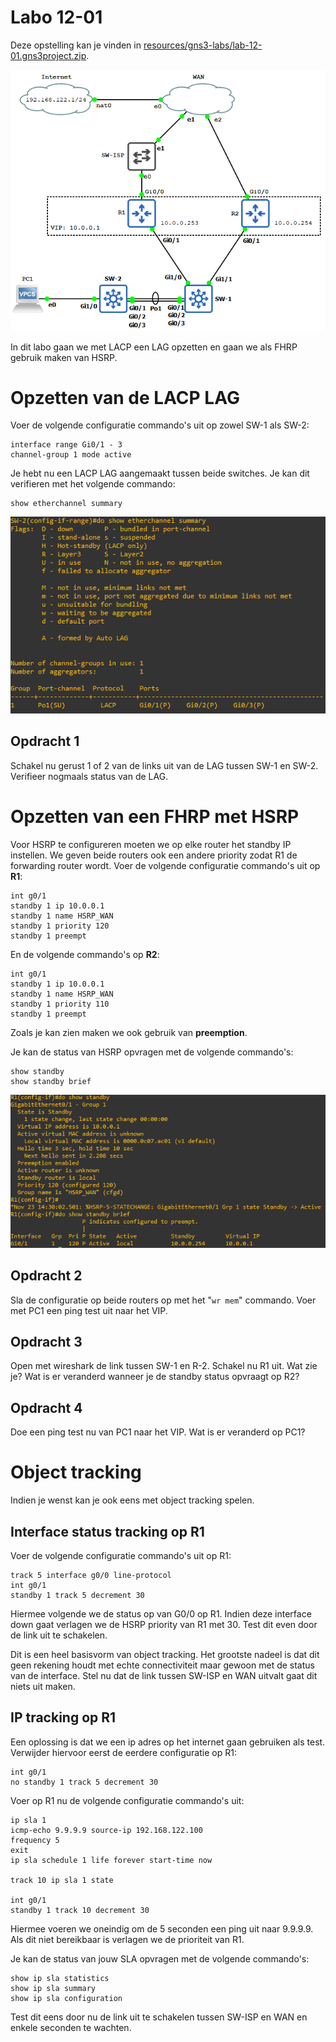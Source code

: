 # Labo 12-01

Deze opstelling kan je vinden in [resources/gns3-labs/lab-12-01.gns3project.zip](../../resources/gns3-labs/lab-12-01.gns3project.zip).


![Labo opstelling](../../resources/images/lab-12-01-01.png)

In dit labo gaan we met LACP een LAG opzetten en gaan we als FHRP gebruik maken van HSRP.


# Opzetten van de LACP LAG

Voer de volgende configuratie commando's uit op zowel SW-1 als SW-2:

```
interface range Gi0/1 - 3
channel-group 1 mode active
```

Je hebt nu een LACP LAG aangemaakt tussen beide switches. Je kan dit verifieren met het volgende commando:

```
show etherchannel summary
```

![Etherchannel summary](../../resources/images/lab-12-01-02.png)

## Opdracht 1

Schakel nu gerust 1 of 2 van de links uit van de LAG tussen SW-1 en SW-2. Verifieer nogmaals status van de LAG.


# Opzetten van een FHRP met HSRP

Voor HSRP te configureren moeten we op elke router het standby IP instellen. We geven beide routers ook een andere priority zodat R1 de forwarding router wordt. Voer de volgende configuratie commando's uit op **R1**:


```
int g0/1
standby 1 ip 10.0.0.1
standby 1 name HSRP_WAN
standby 1 priority 120
standby 1 preempt
```

En de volgende commando's op **R2**:

```
int g0/1
standby 1 ip 10.0.0.1
standby 1 name HSRP_WAN
standby 1 priority 110
standby 1 preempt
```


Zoals je kan zien maken we ook gebruik van **preemption**.

Je kan de status van HSRP opvragen met de volgende commando's:


```
show standby
show standby brief
```

![Standby interfaces](../../resources/images/lab-12-01-03.png)

## Opdracht 2

Sla de configuratie op beide routers op met het "`wr mem`" commando. Voer met PC1 een ping test uit naar het VIP.


## Opdracht 3

Open met wireshark de link tussen SW-1 en R-2. Schakel nu R1 uit. Wat zie je? Wat is er veranderd wanneer je de standby status opvraagt op R2?


## Opdracht 4

Doe een ping test nu van PC1 naar het VIP. Wat is er veranderd op PC1?


# 


# Object tracking

Indien je wenst kan je ook eens met object tracking spelen.


## Interface status tracking op R1

Voer de volgende configuratie commando's uit op R1:


```
track 5 interface g0/0 line-protocol
int g0/1
standby 1 track 5 decrement 30
```


Hiermee volgende we de status op van G0/0 op R1. Indien deze interface down gaat verlagen we de HSRP priority van R1 met 30. Test dit even door de link uit te schakelen.

Dit is een heel basisvorm van object tracking. Het grootste nadeel is dat dit geen rekening houdt met echte connectiviteit maar gewoon met de status van de interface. Stel nu dat de link tussen SW-ISP en WAN uitvalt gaat dit niets uit maken.


## IP tracking op R1

Een oplossing is dat we een ip adres op het internet gaan gebruiken als test. Verwijder hiervoor eerst de eerdere configuratie op R1:


```
int g0/1
no standby 1 track 5 decrement 30
```


Voer op R1 nu de volgende configuratie commando's uit:


```
ip sla 1
icmp-echo 9.9.9.9 source-ip 192.168.122.100
frequency 5
exit
ip sla schedule 1 life forever start-time now

track 10 ip sla 1 state

int g0/1
standby 1 track 10 decrement 30
```


Hiermee voeren we oneindig om de 5 seconden een ping uit naar 9.9.9.9. Als dit niet bereikbaar is verlagen we de prioriteit van R1.

Je kan de status van jouw SLA opvragen met de volgende commando's:


```
show ip sla statistics
show ip sla summary
show ip sla configuration
```


Test dit eens door nu de link uit te schakelen tussen SW-ISP en WAN en enkele seconden te wachten.
